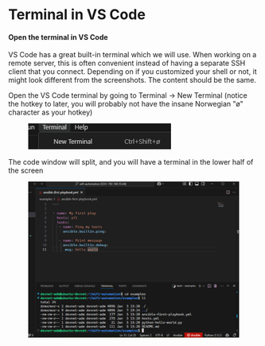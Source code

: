 # Terminal in VS Code

#### Open the terminal in VS Code

VS Code has a great built-in terminal which we will use. When working on a remote server, this is often convenient instead of having a separate SSH client that you connect. Depending on if you customized your shell or not, it might look different from the screenshots. The content should be the same.&#x20;

Open the VS Code terminal by going to Terminal -> New Terminal (notice the hotkey to later, you will probably not have the insane Norwegian "ø" character as your hotkey)

<div align="left"><figure><img src="../../../.gitbook/assets/image (22) (1).png" alt=""><figcaption></figcaption></figure></div>

The code window will split, and you will have a terminal in the lower half of the screen

<figure><img src="../../../.gitbook/assets/image (23) (1).png" alt=""><figcaption></figcaption></figure>
